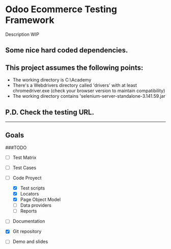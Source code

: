 # Odoo Ecommerce Testing Framework 
Description WIP

## Some nice hard coded dependencies.
## This project  assumes the following points:
- The working directory is C:\Academy
- There's a Webdrivers directory called 'drivers' with at least chromedriver.exe (check your browser version to maintain compatibility)
- The working directory contains 'selenium-server-standalone-3.141.59.jar

## P.D. Check the testing URL.

-----------------------------------------------------
## Goals

###TODO
- [ ] Test Matrix
- [ ] Test Cases
- [ ] Code Proyect
    * [x] Test scripts
    * [x] Locators
    * [x] Page Object Model
    * [ ] Data providers
    * [ ] Reports
- [ ] Documentation
- [x] Git repository
- [ ] Demo and slides

